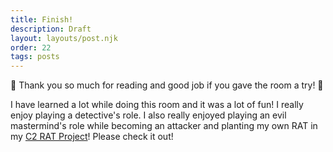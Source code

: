 ```yaml
---
title: Finish!
description: Draft
layout: layouts/post.njk
order: 22
tags: posts
---
```


🎉 Thank you so much for reading and good job if you gave the room a try! 🎉

I have learned a lot while doing this room and it was a lot of fun! I really enjoy playing a detective's role.
I also really enjoyed playing an evil mastermind's role while becoming an attacker and planting my own RAT in my [C2 RAT Project](https://r-proxy-rat.netlify.app/)! Please check it out!